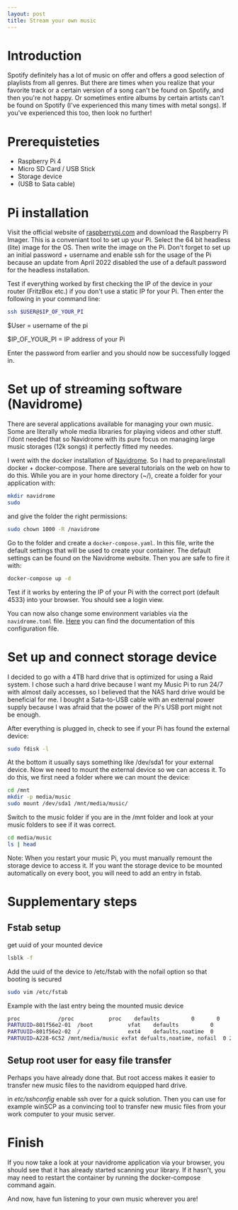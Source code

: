 ```yaml
---
layout: post
title: Stream your own music
---
```


# Introduction
Spotify definitely has a lot of music on offer and offers a good selection of playlists from all genres. But there are times when you realize that your favorite track or a certain version of a song can't be found on Spotify, and then you're not happy. Or sometimes entire albums by certain artists can't be found on Spotify (I've experienced this many times with metal songs). If you've experienced this too, then look no further! 

# Prerequisteties
- Raspberry Pi 4
- Micro SD Card / USB Stick
- Storage device
- (USB to Sata cable)

# Pi installation
Visit the official website of [raspberrypi.com](https://www.raspberrypi.com/software/) and download the Raspberry Pi Imager. This is a conveniant tool to set up your Pi. Select the 64 bit headless (lite) image for the OS. Then write the image on the Pi. Don't forget to set up an initial password + username and enable ssh for the usage of the Pi because an update from April 2022 disabled the use of a default password for the headless installation.

Test if everything worked by first checking the IP of the device in your router (FritzBox etc.) if you don't use a static IP for your Pi. Then enter the following in your command line:
```bash
ssh $USER@$IP_OF_YOUR_PI
```
$User = username of the pi

$IP_OF_YOUR_PI = IP address of your Pi

Enter the password from earlier and you should now be successfully logged in.

# Set up of streaming software (Navidrome)
There are several applications available for managing your own music. Some are literally whole media libraries for playing videos and other stuff. I'dont needed that so Navidrome with its pure focus on managing large music storages (12k songs) it perfectly fitted my needes.


I went with the docker installation of [Navidrome](https://www.navidrome.org/). So I had to prepare/install docker + docker-compose. There are several tutorials on the web on how to do this. While you are in your home directory (~/), create a folder for your application with:
```bash
mkdir navidrome
sudo
```
and give the folder the right permissions:
```bash
sudo chown 1000 -R /navidrome
```

Go to the folder and create a `docker-compose.yaml`. In this file, write the default settings that will be used to create your container. The default settings can be found on the Navidrome website. Then you are safe to fire it with:
```bash
docker-compose up -d
```
Test if it works by entering the IP of your Pi with the correct port (default 4533) into your browser. You should see a login view.

You can now also change some environment variables via the `navidrome.toml` file. [Here](https://www.navidrome.org/docs/usage/configuration-options/) you can find the documentation of this configuration file.

# Set up and connect storage device
I decided to go with a 4TB hard drive that is optimized for using a Raid system. I chose such a hard drive because I want my Music Pi to run 24/7 with almost daily accesses, so I believed that the NAS hard drive would be beneficial for me. I bought a Sata-to-USB cable with an external power supply because I was afraid that the power of the Pi's USB port might not be enough.

After everything is plugged in, check to see if your Pi has found the external device:
```bash
sudo fdisk -l
```
At the bottom it usually says something like /dev/sda1 for your external device. Now we need to mount the external device so we can access it. To do this, we first need a folder where we can mount the device:
```bash
cd /mnt
mkdir -p media/music
sudo mount /dev/sda1 /mnt/media/music/
```
Switch to the music folder if you are in the /mnt folder and look at your music folders to see if it was correct.
```bash
cd media/music
ls | head
```
Note: When you restart your music Pi, you must manually remount the storage device to access it. If you want the storage device to be mounted automatically on every boot, you will need to add an entry in fstab.

# Supplementary steps

## Fstab setup

get uuid of your mounted device
```bash
lsblk -f
``` 

Add the uuid of the device to /etc/fstab with the nofail option so that booting is secured
```bash
sudo vim /etc/fstab
```
Example with the last entry being the mounted music device
```bash
proc            /proc           proc    defaults          0       0
PARTUUID=801f56e2-01  /boot           vfat    defaults          0       2
PARTUUID=801f56e2-02  /               ext4    defaults,noatime  0       1
PARTUUID=A228-6C52 /mnt/media/music exfat defualts,noatime, nofail  0 2
```

## Setup root user for easy file transfer

Perhaps you have already done that. But root access makes it easier to transfer new music files to the navidrom equipped hard drive.

in *etc/sshconfig* enable ssh over for a quick solution. Then you can use for example winSCP as a convincing tool to transfer new music files from your work computer to your music server.

# Finish

If you now take a look at your navidrome application via your browser, you should see that it has already started scanning your library. If it hasn't, you may need to restart the container by running the docker-compose command again.

And now, have fun listening to your own music wherever you are!